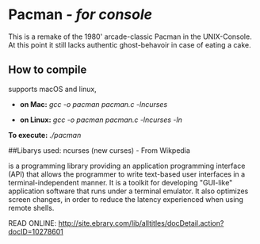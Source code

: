 # Pacman *- for console*
This is a remake of the 1980' arcade-classic Pacman in the UNIX-Console. At this point it still lacks authentic ghost-behavoir in case of eating a cake.
## How to compile
supports macOS and linux,

* **on Mac:**
  *gcc -o pacman pacman.c -lncurses*

* **on Linux:**
  *gcc -o pacman pacman.c -lncurses -ln*

**To execute:**
*./pacman* 

##Libarys used:
ncurses (new curses) - From Wikpedia

is a programming library providing an application programming
interface (API) that allows the programmer to write text-based user interfaces
in a terminal-independent manner.
It is a toolkit for developing "GUI-like" application software
that runs under a terminal emulator.
It also optimizes screen changes, in order to reduce the latency experienced
when using remote shells.

READ ONLINE: http://site.ebrary.com/lib/alltitles/docDetail.action?docID=10278601
